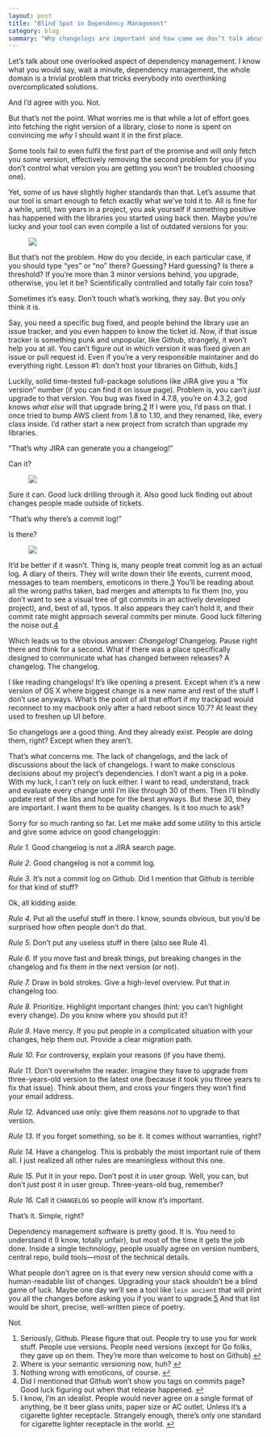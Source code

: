 ```yaml
---
layout: post
title: "Blind Spot in Dependency Management"
category: blog
summary: "Why changelogs are important and how come we don’t talk about it"
---
```


Let’s talk about one overlooked aspect of dependency management.  I know what you would say, wait a minute, dependency management, the whole domain is a trivial problem that tricks everybody into overthinking overcomplicated solutions.

And I’d agree with you. Not.

But that’s not the point. What worries me is that while a lot of effort goes into fetching the right version of a library, close to none is spent on convincing me _why_ I should want it in the first place.

Some tools fail to even fulfil the first part of the promise and will only fetch you _some_ version, effectively removing the second problem for you (if you don’t control what version you are getting you won’t be troubled choosing one).

Yet, some of us have slightly higher standards than that. Let’s assume that our tool is smart enough to fetch exactly what we’ve told it to. All is fine for a while, until, two years in a project, you ask yourself if something positive has happened with the libraries you started using back then. Maybe you’re lucky and your tool can even compile a list of outdated versions for you:

<figure><img src="./lein_ancient.png" /></figure>

But that’s not the problem. How do you decide, in each particular case, if you should type “yes” or “no” there? Guessing? Hard guessing? Is there a threshold? If you’re more than 3 minor versions behind, you upgrade, otherwise, you let it be? Scientifically controlled and totally fair coin toss?

Sometimes it’s easy. Don’t touch what’s working, they say. But you only think it is.

Say, you need a specific bug fixed, and people behind the library use an issue tracker, and you even happen to know the ticket id. Now, if that issue tracker is something punk and unpopular, like Github, strangely, it won’t help you at all. You can’t figure out in which version it was fixed given an issue or pull request id. Even if you’re a very responsible maintainer and do everything right. Lesson #1: don’t host your libraries on Github, kids.<a id="f1" href="#fn1" class="footnote">1</a>

Luckily, solid time-tested full-package solutions like JIRA give you a “fix version” number (if you can find it on issue page). Problem is, you can’t _just_ upgrade to that version. You bug was fixed in 4.7.8, you’re on 4.3.2, god knows _what else_ will that upgrade bring.<a id="f2" href="#fn2" class="footnote">2</a> If I were you, I’d pass on that. I once tried to bump AWS client from 1.8 to 1.10, and they renamed, like, every class inside. I’d rather start a new project from scratch than upgrade my libraries.

“That’s why JIRA can generate you a changelog!”

Can it?

<figure><img src="./jira.jpg" /></figure>

Sure it can. Good luck drilling through it. Also good luck finding out about changes people made outside of tickets.

“That’s why there’s a commit log!”

Is there?

<figure><img src="./github.jpg" /></figure>

It’d be better if it wasn’t. Thing is, many people treat commit log as an actual log. A diary of theirs. They will write down their life events, current mood, messages to team members, emoticons in there.<a id="f3" href="#fn3" class="footnote">3</a> You’ll be reading about all the wrong paths taken, bad merges and attempts to fix them (no, you don’t want to see a visual tree of git commits in an actively developed project), and, best of all, typos. It also appears they can’t hold it, and their commit rate might approach several commits per minute. Good luck filtering the noise out.<a id="f4" href="#fn4" class="footnote">4</a>

Which leads us to the obvious answer: _Changelog!_ Changelog. Pause right there and think for a second. What if there was a place specifically designed to communicate what has changed between releases? A changelog. The changelog.

I like reading changelogs! It’s like opening a present. Except when it’s a new version of OS X where biggest change is a new name and rest of the stuff I don’t use anyways. What’s the point of all that effort if my trackpad would reconnect to my macbook only after a hard reboot since 10.7? At least they used to freshen up UI before.

So changelogs are a good thing. And they already exist. People are doing them, right? Except when they aren’t.

That’s what concerns me. The lack of changelogs, and the lack of discussions about the lack of changelogs. I want to make conscious decisions about my project’s dependencies. I don’t want a pig in a poke. With my luck, I can’t rely on luck either.  I want to read, understand, track and evaluate every change until I’m like through 30 of them. Then I’ll blindly update rest of the libs and hope for the best anyways. But these 30, they are important. I want them to be quality changes. Is it too much to ask?

Sorry for so much ranting so far. Let me make add some utility to this article and give some advice on good changeloggin:

_Rule 1._ Good changelog is not a JIRA search page.

_Rule 2._ Good changelog is not a commit log.

_Rule 3._ It’s not a commit log on Github. Did I mention that Github is terrible for that kind of stuff?

Ok, all kidding aside.

_Rule 4._ Put all the useful stuff in there. I know, sounds obvious, but you’d be surprised how often people don’t do that.

_Rule 5._ Don’t put any useless stuff in there (also see Rule 4).

_Rule 6._ If you move fast and break things, put breaking changes in the changelog and fix them in the next version (or not).

_Rule 7._ Draw in bold strokes. Give a high-level overview. Put that in changelog too.

_Rule 8._ Prioritize. Highlight important changes (hint: you can’t highlight every change). Do you know where you should put it?

_Rule 9._ Have mercy. If you put people in a complicated situation with your changes, help them out. Provide a clear migration path.

_Rule 10._ For controversy, explain your reasons (if you have them).

_Rule 11._ Don’t overwhelm the reader. Imagine they have to upgrade from three-years-old version to the latest one (because it took you three years to fix that issue). Think about them, and cross your fingers they won’t find your email address.

_Rule 12._ Advanced use only: give them reasons _not_ to upgrade to that version.

_Rule 13._ If you forget something, so be it. It comes without warranties, right?

_Rule 14._ Have a changelog. This is probably the most important rule of them all. I just realized all other rules are meaningless without this one.

_Rule 15._ Put it in your repo. Don’t post it in user group. Well, you can, but don’t _just_ post it in user group. Three-years-old bug, remember? 

_Rule 16._ Call it `CHANGELOG` so people will know it’s important.

That’s it. Simple, right?

Dependency management software is pretty good. It is. You need to understand it (I know, totally unfair), but most of the time it gets the job done. Inside a single technology, people usually agree on version numbers, central repo, build tools—most of the technical details.

What people don’t agree on is that every new version should come with a human-readable list of changes. Upgrading your stack shouldn’t be a blind game of luck. Maybe one day we’ll see a tool like `lein ancient` that will print you all the changes before asking you if you want to upgrade.<a id="f5" href="#fn5" class="footnote">5</a> And that list would be short, precise, well-written piece of poetry.

Not.

<div class="footnotes-br"></div>

<ol class="footnotes">
<li id="fn1">Seriously, Github. Please figure that out. People try to use you for work stuff. People use versions. People need versions (except for Go folks, they gave up on them. They’re more than welcome to host on Github) <a href="#f1" class>↩︎</a></li>
<li id="fn2">Where is your semantic versioning now, huh? <a href="#f2" class>↩︎</a></li>
<li id="fn3">Nothing wrong with emoticons, of course. <a href="#f3" class>↩︎</a></li>
<li id="fn4">Did I mentioned that Github won’t show you tags on commits page? Good luck figuring out when that release happened. <a href="#f4" class>↩︎</a></li>
<li id="fn5">I know, I’m an idealist. People would never agree on a single format of anything, be it beer glass units, paper size or AC outlet. Unless it’s a cigarette lighter receptacle. Strangely enough, there’s only one standard for cigarette lighter receptacle in the world. <a href="#f5" class>↩︎</a></li>
</ol>
